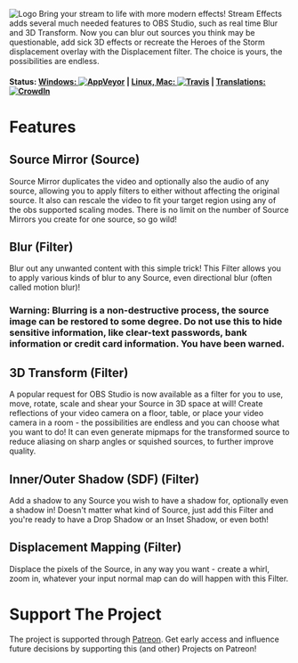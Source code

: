 ![Logo](https://cdn.xaymar.com/obs-stream-effects/logo.svg)
Bring your stream to life with more modern effects! Stream Effects adds several much needed features to OBS Studio, such as real time Blur and 3D Transform. Now you can blur out sources you think may be questionable, add sick 3D effects or recreate the Heroes of the Storm displacement overlay with the Displacement filter. The choice is yours, the possibilities are endless.

#### Status: [Windows: ![AppVeyor](https://ci.appveyor.com/api/projects/status/github/Xaymar/obs-stream-effects?branch=master&svg=true)](https://ci.appveyor.com/project/Xaymar/obs-stream-effects) |  [Linux, Mac: ![Travis](https://api.travis-ci.org/Xaymar/obs-stream-effects.svg?branch=master)](https://travis-ci.org/Xaymar/obs-stream-effects) | [Translations: ![CrowdIn](https://d322cqt584bo4o.cloudfront.net/obs-stream-effects/localized.svg)](https://crowdin.com/project/obs-stream-effects)

# Features
## Source Mirror (Source)
Source Mirror duplicates the video and optionally also the audio of any source, allowing you to apply filters to either without affecting the original source. It also can rescale the video to fit your target region using any of the obs supported scaling modes. There is no limit on the number of Source Mirrors you create for one source, so go wild!

## Blur (Filter)
Blur out any unwanted content with this simple trick! This Filter allows you to apply various kinds of blur to any Source, even directional blur (often called motion blur)!

### Warning: Blurring is a non-destructive process, the source image can be restored to some degree. Do not use this to hide sensitive information, like clear-text passwords, bank information or credit card information. You have been warned.

## 3D Transform (Filter)
A popular request for OBS Studio is now available as a filter for you to use, move, rotate, scale and shear your Source in 3D space at will! Create reflections of your video camera on a floor, table, or place your video camera in a room - the possibilities are endless and you can choose what you want to do! It can even generate mipmaps for the transformed source to reduce aliasing on sharp angles or squished sources, to further improve quality.

## Inner/Outer Shadow (SDF) (Filter)
Add a shadow to any Source you wish to have a shadow for, optionally even a shadow in! Doesn't matter what kind of Source, just add this Filter and you're ready to have a Drop Shadow or an Inset Shadow, or even both!

## Displacement Mapping (Filter)
Displace the pixels of the Source, in any way you want - create a whirl, zoom in, whatever your input normal map can do will happen with this Filter.

# Support The Project
The project is supported through [Patreon](https://www.patreon.com/Xaymar). Get early access and influence future decisions by supporting this (and other) Projects on Patreon!

